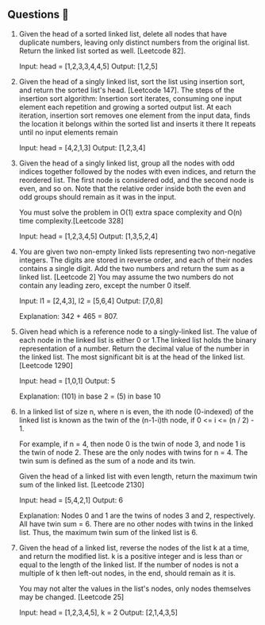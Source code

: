 ## Questions 📝

1.  Given the head of a sorted linked list, delete all nodes that have duplicate numbers, leaving only distinct numbers from the original list. Return the linked list sorted as well.
    [Leetcode 82].
    
    Input: head = [1,2,3,3,4,4,5]
    Output: [1,2,5]


2. Given the head of a singly linked list, sort the list using insertion sort, and return the sorted list's head.
[Leetcode 147].
    The steps of the insertion sort algorithm:
    Insertion sort iterates, consuming one input element each repetition and growing a sorted output list.
    At each iteration, insertion sort removes one element from the input data, finds the location it belongs within the sorted list and inserts it there
    It repeats until no input elements remain
    
    Input: head = [4,2,1,3]
    Output: [1,2,3,4]


3. Given the head of a singly linked list, group all the nodes with odd indices together 
followed by the nodes with even indices, and return the reordered list.
    The first node is considered odd, and the second node is even, and so on.
    Note that the relative order inside both the even and odd groups should remain as it was in the input.
 
    You must solve the problem in O(1) extra space complexity and O(n) time complexity.[Leetcode 328]
 
    Input: head = [1,2,3,4,5]
    Output: [1,3,5,2,4]


4. You are given two non-empty linked lists representing two non-negative integers. The digits are stored in reverse order, and each of their nodes contains a single digit. Add the two numbers and return the sum as a linked list.  [Leetcode 2]
You may assume the two numbers do not contain any leading zero, except the number 0 itself.
    
    Input: l1 = [2,4,3], l2 = [5,6,4]
    Output: [7,0,8]
    
    Explanation: 342 + 465 = 807.


5. Given head which is a reference node to a singly-linked list. The value of each node in the linked list is either 0 or 1.The linked list holds the binary representation of a number.
    Return the decimal value of the number in the linked list.
    The most significant bit is at the head of the linked list. [Leetcode 1290]
    
    Input: head = [1,0,1]
    Output: 5
 
    Explanation: (101) in base 2 = (5) in base 10


6. In a linked list of size n, where n is even, the ith node (0-indexed) of the linked list is known as the twin of the (n-1-i)th node, if 0 <= i <= (n / 2) - 1.

    For example, if n = 4, then node 0 is the twin of node 3, and node 1 is the twin of node 2. 
    These are the only nodes with twins for n = 4.
    The twin sum is defined as the sum of a node and its twin.
 
    Given the head of a linked list with even length, return the maximum twin sum of the linked list.  [Leetcode 2130]
    
    Input: head = [5,4,2,1]
    Output: 6
 
    Explanation: Nodes 0 and 1 are the twins of nodes 3 and 2, respectively. All have twin sum = 6. There are no other nodes with twins in the linked list. Thus, the maximum twin sum of the linked list is 6.


7. Given the head of a linked list, reverse the nodes of the list k at a time, and return the modified list.
    k is a positive integer and is less than or equal to the length of the linked list. If the number of nodes is not a multiple of k then left-out nodes, in the end, should remain as it is.

    You may not alter the values in the list's nodes, only nodes themselves may be changed.
    [Leetcode 25]

    Input: head = [1,2,3,4,5], k = 2
    Output: [2,1,4,3,5]